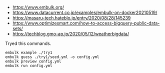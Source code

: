 - https://www.embulk.org/
- https://www.datacurrent.co.jp/examples/embulk-on-docker20210519/
- https://masaru-tech.hateblo.jp/entry/2020/08/28/145239
- https://www.optimizesmart.com/how-to-access-bigquery-public-data-sets/
- https://techblog.gmo-ap.jp/2020/05/12/weatherbigdata/

Tryed this commands.

```
embulk example ./try1
embulk guess ./try1/seed.yml -o config.yml
embulk preview config.yml
embulk run config.yml
```
